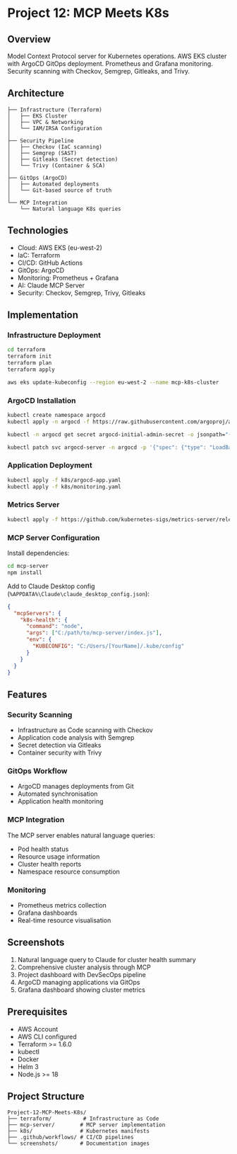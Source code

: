 # Project 12: MCP Meets K8s

## Overview

Model Context Protocol server for Kubernetes operations. AWS EKS cluster with ArgoCD GitOps deployment. Prometheus and Grafana monitoring. Security scanning with Checkov, Semgrep, Gitleaks, and Trivy.

## Architecture

```
├── Infrastructure (Terraform)
│   ├── EKS Cluster
│   ├── VPC & Networking
│   └── IAM/IRSA Configuration
│
├── Security Pipeline
│   ├── Checkov (IaC scanning)
│   ├── Semgrep (SAST)
│   ├── Gitleaks (Secret detection)
│   └── Trivy (Container & SCA)
│
├── GitOps (ArgoCD)
│   ├── Automated deployments
│   └── Git-based source of truth
│
└── MCP Integration
    └── Natural language K8s queries
```

## Technologies

- Cloud: AWS EKS (eu-west-2)
- IaC: Terraform
- CI/CD: GitHub Actions
- GitOps: ArgoCD
- Monitoring: Prometheus + Grafana
- AI: Claude MCP Server
- Security: Checkov, Semgrep, Trivy, Gitleaks

## Implementation

### Infrastructure Deployment

```bash
cd terraform
terraform init
terraform plan
terraform apply

aws eks update-kubeconfig --region eu-west-2 --name mcp-k8s-cluster
```

### ArgoCD Installation

```bash
kubectl create namespace argocd
kubectl apply -n argocd -f https://raw.githubusercontent.com/argoproj/argo-cd/stable/manifests/install.yaml

kubectl -n argocd get secret argocd-initial-admin-secret -o jsonpath="{.data.password}" | base64 -d

kubectl patch svc argocd-server -n argocd -p '{"spec": {"type": "LoadBalancer"}}'
```

### Application Deployment

```bash
kubectl apply -f k8s/argocd-app.yaml
kubectl apply -f k8s/monitoring.yaml
```

### Metrics Server

```bash
kubectl apply -f https://github.com/kubernetes-sigs/metrics-server/releases/latest/download/components.yaml
```

### MCP Server Configuration

Install dependencies:
```bash
cd mcp-server
npm install
```

Add to Claude Desktop config (`%APPDATA%\Claude\claude_desktop_config.json`):
```json
{
  "mcpServers": {
    "k8s-health": {
      "command": "node",
      "args": ["C:/path/to/mcp-server/index.js"],
      "env": {
        "KUBECONFIG": "C:/Users/[YourName]/.kube/config"
      }
    }
  }
}
```

## Features

### Security Scanning
- Infrastructure as Code scanning with Checkov
- Application code analysis with Semgrep
- Secret detection via Gitleaks
- Container security with Trivy

### GitOps Workflow
- ArgoCD manages deployments from Git
- Automated synchronisation
- Application health monitoring

### MCP Integration
The MCP server enables natural language queries:
- Pod health status
- Resource usage information
- Cluster health reports
- Namespace resource consumption

### Monitoring
- Prometheus metrics collection
- Grafana dashboards
- Real-time resource visualisation

## Screenshots

1. Natural language query to Claude for cluster health summary
2. Comprehensive cluster analysis through MCP
3. Project dashboard with DevSecOps pipeline
4. ArgoCD managing applications via GitOps
5. Grafana dashboard showing cluster metrics

## Prerequisites

- AWS Account
- AWS CLI configured
- Terraform >= 1.6.0
- kubectl
- Docker
- Helm 3
- Node.js >= 18

## Project Structure

```
Project-12-MCP-Meets-K8s/
├── terraform/          # Infrastructure as Code
├── mcp-server/        # MCP server implementation
├── k8s/               # Kubernetes manifests
├── .github/workflows/ # CI/CD pipelines
└── screenshots/       # Documentation images
```